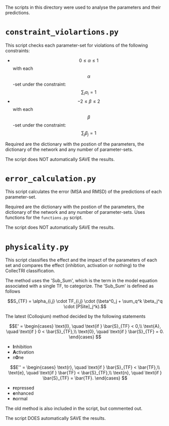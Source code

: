 The scripts in this directory were used to analyse the parameters and their predictions.

# `constraint_violartions.py`
This script checks each parameter-set for violations of the following constraints:
- $$0 \le \alpha \le 1$$ with each $$\alpha$$-set under the constraint: $$\sum_i \alpha_i = 1$$
- $$-2 \le \beta \le 2$$ with each $$\beta$$-set under the constraint: $$\sum_j \beta_j = 1$$


Required are the dictionary with the postion of the parameters, the dictionary of the network and any number of parameter-sets. 

The script does NOT automatically SAVE the results.

# `error_calculation.py`
This script calculates the error (MSA and RMSD) of the predictions of each parameter-set.

Required are the dictionary with the postion of the parameters, the dictionary of the network and any number of parameter-sets. 
Uses functions for the `functions.py` script.

The script does NOT automatically SAVE the results.

# `physicality.py`
This script classifies the effect and the impact of the parameters of each set and compares the effect (inhibtion, activation or nothing)
to the CollecTRI classification.

The method uses the 'Sub_Sum', which is the term in the model equation associated with a single TF, to categorize. The 'Sub_Sum' is 
defined as follows

$$S_{TF} = \alpha_{i,j} \cdot TF_{i,j} \cdot (\beta^0_j + \sum_q^k \beta_j^q \cdot [PSite]_j^k).$$

The latest (Colloqium) method decided by the following statements

```math
E' =
\begin{cases}
	\text{I}, \quad \text{if } \bar{S}_{TF} < 0,\\
	\text{A}, \quad \text{if } 0 < \bar{S}_{TF},\\
	\text{0}, \quad \text{if } \bar{S}_{TF} = 0.
\end{cases} 
```
- **I**nhibition
- **A**ctivation
- n**0**ne

```math
E'' = \begin{cases}
	\text{r}, \quad \text{if } \bar{S}_{TF} < \bar{TF},\\
	\text{e}, \quad \text{if } \bar{TF} < \bar{S}_{TF},\\
	\text{n}, \quad \text{if } \bar{S}_{TF} = \bar{TF}.
\end{cases} 
```
- **r**epressed
- **e**nhanced
- **n**ormal

The old method is also included in the script, but commented out.

The script DOES automatically SAVE the results.
